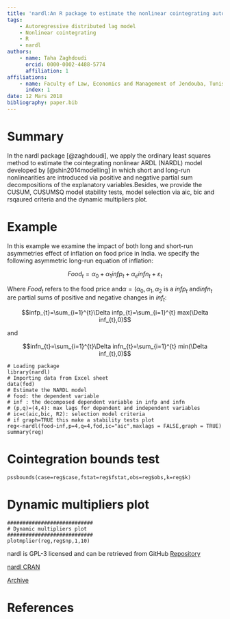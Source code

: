 ```yaml
---
title: 'nardl:An R package to estimate the nonlinear cointegrating autoregressive distributed lag model'
tags:
    - Autoregressive distributed lag model
    - Nonlinear cointegrating
    - R
    - nardl
authors: 
    - name: Taha Zaghdoudi
      orcid: 0000-0002-4488-5774
      affiliation: 1   
affiliations:
    - name: Faculty of Law, Economics and Management of Jendouba, Tunisia
      index: 1    
date: 12 Mars 2018
bibliography: paper.bib
---
```


  
# Summary #
In the nardl package [@zaghdoudi], we apply the ordinary least squares method to estimate the cointegrating nonlinear ARDL (NARDL) 
model developed by [@shin2014modelling] in which short and long-run nonlinearities are introduced via positive and negative partial 
sum decompositions of the explanatory variables.Besides, we provide the CUSUM, CUSUMSQ model stability tests, model selection via aic, 
bic and rsqaured criteria and the dynamic multipliers plot.

# Example #

In this example we examine the impact of both long and short-run asymmetries effect of inflation on food price in India. we  specify the following asymmetric long-run equation of inflation:

$$Food_{t}= \alpha_{0}+\alpha_{1}infp_{t}+\alpha_{é}infn_{t}+\varepsilon_{t}$$

Where $Food_{t}$ refers to the food price and$\alpha=(\alpha_{0},\alpha_{1},\alpha_{2}$ is a $infp_{t}$ and$infn_{t}$ are partial sums of positive and negative changes in $inf_{t}$:


	
$$infp_{t}=\sum_{i=1}^{t}\Delta infp_{t}=\sum_{i=1}^{t} max(\Delta inf_{t},0)$$ 
		
	
and
	
$$infn_{t}=\sum_{i=1}^{t}\Delta infn_{t}=\sum_{i=1}^{t} min(\Delta inf_{t},0)$$ 


```{r}
# Loading package
library(nardl)
# Importing data from Excel sheet
data(fod)
# Estimate the NARDL model
# food: the dependent variable
# inf : the decomposed dependent variable in infp and infn
# (p,q)=(4,4): max lags for dependent and independent variables
# ic=c(aic,bic, R2): selection model criteria
# if graph=TRUE this make a stability tests plot 
reg<-nardl(food~inf,p=4,q=4,fod,ic="aic",maxlags = FALSE,graph = TRUE)
summary(reg)
```

# Cointegration bounds test
```{r}
pssbounds(case=reg$case,fstat=reg$fstat,obs=reg$obs,k=reg$k)
```
# Dynamic multipliers plot
```{r}
############################
# Dynamic multipliers plot
############################
plotmplier(reg,reg$np,1,10)
```


nardl is GPL-3 licensed and can be retrieved from GitHub [Repository](https://github.com/cran/nardl)

[nardl CRAN](https://cran.r-project.org/web/packages/nardl/index.html)

[Archive](https://zenodo.org/record/1196447#.WqahNOzwbIU)

# References #

